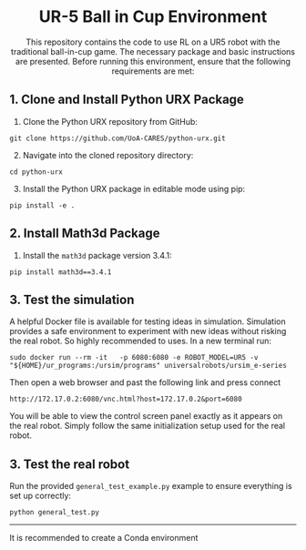 # 
<h1 align="center">UR-5 Ball in Cup Environment</h1>


<div align="center">
  This repository contains the code to use RL on a UR5 robot with the traditional ball-in-cup game. The necessary package and basic instructions are presented.
  Before running this environment, ensure that the following requirements are met:

</div>

## 1. Clone and Install Python URX Package

1. Clone the Python URX repository from GitHub:
  ```
  git clone https://github.com/UoA-CARES/python-urx.git
  ```
2. Navigate into the cloned repository directory:
  ```
  cd python-urx
  ```
3. Install the Python URX package in editable mode using pip:
  ```
  pip install -e .
  ```

## 2. Install Math3d Package

1. Install the `math3d` package version 3.4.1:

```
pip install math3d==3.4.1
```

## 3. Test the simulation

A helpful Docker file is available for testing ideas in simulation. Simulation provides a safe environment to experiment 
with new ideas without risking the real robot. So highly recommended to uses. In a new terminal run: 

```
sudo docker run --rm -it   -p 6080:6080 -e ROBOT_MODEL=UR5 -v "${HOME}/ur_programs:/ursim/programs" universalrobots/ursim_e-series
```

Then open a web browser and past the following link and press connect  

```
http://172.17.0.2:6080/vnc.html?host=172.17.0.2&port=6080
```

You will be able to view the control screen panel exactly as it appears on the real robot. Simply follow the same 
initialization setup used for the real robot.



## 3. Test the real robot

Run the provided `general_test_example.py` example to ensure everything is set up correctly:

```
python general_test.py
```

---

It is recommended to create a Conda environment

